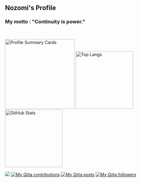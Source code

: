 ## Nozomi's Profile
### My motto : "Continuity is power."
<br>
<p align="left">
  <img alt="Profile Summary Cards" height="230px" src="https://github-profile-summary-cards.vercel.app/api/cards/profile-details?username=SatoNozomi44&theme=graywhite" />
  <img alt="Top Langs" height="190px" src="https://github-readme-stats.vercel.app/api/top-langs/?username=SatoNozomi44&layout=compact&show_icons=true&theme=graywhite" />
  <img alt="GitHub Stats" height="190px" src="https://github-readme-stats.vercel.app/api?username=SatoNozomi44&show_icons=true&theme=graywhite" />
</p>

![](https://komarev.com/ghpvc/?username=your-github-username&color=lightgrey&style=plastic)
[![My Qiita contributions](https://qiita-badge.apiapi.app/s/muscle_gori02/contributions.svg)](http://qiita.com/muscle_gori02)
[![My Qiita posts](https://qiita-badge.apiapi.app/s/muscle_gori02/posts.svg)](http://qiita.com/muscle_gori02)
[![My Qiita followers](https://qiita-badge.apiapi.app/s/muscle_gori02/followers.svg)](http://qiita.com/muscle_gori02)

<!--
**SatoNozomi44/SatoNozomi44** is a ✨ _special_ ✨ repository because its `README.md` (this file) appears on your GitHub profile.

Here are some ideas to get you started:

- 🔭 I’m currently working on ...
- 🌱 I’m currently learning ...
- 👯 I’m looking to collaborate on ...
- 🤔 I’m looking for help with ...
- 💬 Ask me about ...
- 📫 How to reach me: ...
- 😄 Pronouns: ...
- ⚡ Fun fact: ...
-->

